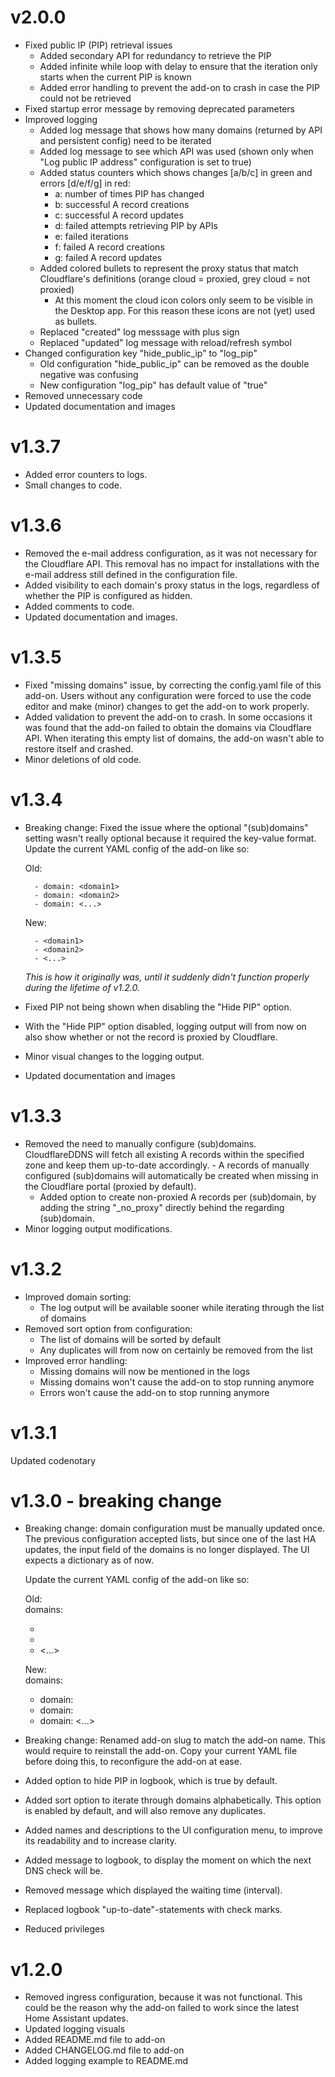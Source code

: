 # v2.0.0
- Fixed public IP (PIP) retrieval issues
  - Added secondary API for redundancy to retrieve the PIP
  - Added infinite while loop with delay to ensure that the iteration only starts when the current PIP is known
  - Added error handling to prevent the add-on to crash in case the PIP could not be retrieved
- Fixed startup error message by removing deprecated parameters
- Improved logging
  - Added log message that shows how many domains (returned by API and persistent config) need to be iterated
  - Added log message to see which API was used (shown only when "Log public IP address" configuration is set to true)
  - Added status counters which shows changes [a/b/c] in green and errors [d/e/f/g] in red:
    - a: number of times PIP has changed
    - b: successful A record creations
    - c: successful A record updates
    - d: failed attempts retrieving PIP by APIs
    - e: failed iterations
    - f: failed A record creations 
    - g: failed A record updates
  - Added colored bullets to represent the proxy status that match Cloudflare's definitions (orange cloud = proxied, grey cloud = not proxied)
    - At this moment the cloud icon colors only seem to be visible in the Desktop app. For this reason these icons are not (yet) used as bullets.
  - Replaced "created" log messsage with plus sign
  - Replaced "updated" log message with reload/refresh symbol
- Changed configuration key "hide_public_ip" to "log_pip"
  - Old configuration "hide_public_ip" can be removed as the double negative was confusing
  - New configuration "log_pip" has default value of "true"
- Removed unnecessary code
- Updated documentation and images

# v1.3.7
- Added error counters to logs.
- Small changes to code.

# v1.3.6
- Removed the e-mail address configuration, as it was not necessary for the Cloudflare API. This removal has no impact for installations with the e-mail address still defined in the configuration file.
- Added visibility to each domain's proxy status in the logs, regardless of whether the PIP is configured as hidden.
- Added comments to code.
- Updated documentation and images.

# v1.3.5
- Fixed "missing domains" issue, by correcting the config.yaml file of this add-on. Users without any configuration were forced to use the code editor and make (minor) changes to get the add-on to work properly.
- Added validation to prevent the add-on to crash. In some occasions it was found that the add-on failed to obtain the domains via Cloudflare API. When iterating this empty list of domains, the add-on wasn't able to restore itself and crashed.
- Minor deletions of old code.

# v1.3.4
- Breaking change: Fixed the issue where the optional "(sub)domains" setting wasn't really optional because it required the key-value format.
  Update the current YAML config of the add-on like so:

  Old:<br>
  ``` domains:
    - domain: <domain1>
    - domain: <domain2>
    - domain: <...>
  ```
  
  New:<br>
  ``` domains:
    - <domain1>
    - <domain2>
    - <...>
  ```

  *This is how it originally was, until it suddenly didn't function properly during the lifetime of v1.2.0.*
  <br>
- Fixed PIP not being shown when disabling the "Hide PIP" option.
- With the "Hide PIP" option disabled, logging output will from now on also show whether or not the record is proxied by Cloudflare.
- Minor visual changes to the logging output.
- Updated documentation and images

# v1.3.3
- Removed the need to manually configure (sub)domains. CloudflareDDNS will fetch all existing A records within the specified zone and keep them up-to-date accordingly. - A records of manually configured (sub)domains will automatically be created when missing in the Cloudflare portal (proxied by default).
  - Added option to create non-proxied A records per (sub)domain, by adding the string "_no_proxy" directly behind the regarding (sub)domain.
- Minor logging output modifications.

# v1.3.2
- Improved domain sorting:
  - The log output will be available sooner while iterating through the list of domains
- Removed sort option from configuration:
  - The list of domains will be sorted by default
  - Any duplicates will from now on certainly be removed from the list
- Improved error handling:
  - Missing domains will now be mentioned in the logs
  - Missing domains won't cause the add-on to stop running anymore
  - Errors won't cause the add-on to stop running anymore

# v1.3.1
Updated codenotary

# v1.3.0 - breaking change
- Breaking change: domain configuration must be manually updated once. The previous configuration accepted lists, but since one of the last HA updates, the input field of the domains is no longer displayed.
  The UI expects a dictionary as of now.

  Update the current YAML config of the add-on like so:

  Old:<br>
  domains:
    - <domain1>
    - <domain2>
    - <...>

  New:<br>
  domains:
    - domain: <domain1>
    - domain: <domain2>
    - domain: <...>

- Breaking change: Renamed add-on slug to match the add-on name. This would require to reinstall the add-on. Copy your current YAML file before doing this, to
  reconfigure the add-on at ease.
- Added option to hide PIP in logbook, which is true by default.
- Added sort option to iterate through domains alphabetically. This option is enabled by default, and will also remove any duplicates.
- Added names and descriptions to the UI configuration menu, to improve its readability and to increase clarity.
- Added message to logbook, to display the moment on which the next DNS check will be.
- Removed message which displayed the waiting time (interval).
- Replaced logbook "up-to-date"-statements with check marks.
- Reduced privileges
  
# v1.2.0
- Removed ingress configuration, because it was not functional. This could be the reason why the add-on failed to work since the latest Home Assistant updates.
- Updated logging visuals
- Added README.md file to add-on
- Added CHANGELOG.md file to add-on
- Added logging example to README.md
